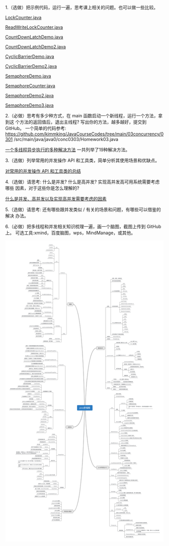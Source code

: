 1.（选做）把示例代码，运行一遍，思考课上相关的问题。也可以做一些比较。

[LockCounter.java](../../../src/main/java/com/dhb/gts/javacourse/week4/LockCounter.java)

[ReadWriteLockCounter.java](../../../src/main/java/com/dhb/gts/javacourse/week4/ReadWriteLockCounter.java)

[CountDownLatchDemo.java](../../../src/main/java/com/dhb/gts/javacourse/week4/CountDownLatchDemo.java)

[CountDownLatchDemo2.java](../../../src/main/java/com/dhb/gts/javacourse/week4/CountDownLatchDemo2.java)

[CyclicBarrierDemo.java](../../../src/main/java/com/dhb/gts/javacourse/week4/CyclicBarrierDemo.java)

[CyclicBarrierDemo2.java](../../../src/main/java/com/dhb/gts/javacourse/week4/CyclicBarrierDemo2.java)

[SemaphoreDemo.java](../../../src/main/java/com/dhb/gts/javacourse/week4/SemaphoreDemo.java)

[SemaphoreCounter.java](../../../src/main/java/com/dhb/gts/javacourse/week4/SemaphoreCounter.java)

[SemaphoreDemo2.java](../../../src/main/java/com/dhb/gts/javacourse/week4/SemaphoreDemo2.java)

[SemaphoreDemo3.java](../../../src/main/java/com/dhb/gts/javacourse/week4/SemaphoreDemo3.java)

2.（必做）思考有多少种方式，在 main 函数启动一个新线程，运行一个方法，拿到这
个方法的返回值后，退出主线程? 写出你的方法，越多越好，提交到 GitHub。
一个简单的代码参考:  https://github.com/kimmking/JavaCourseCodes/tree/main/03concurrency/0301 /src/main/java/java0/conc0303/Homework03.java

[一个多线程异步执行的多种解决方法](一个多线程异步执行的多种解决方法.md)
一共列举了19种解决方法。

3.（选做）列举常用的并发操作 API 和工具类，简单分析其使用场景和优缺点。

[对常用的并发操作 API 和工具类的总结](对常用的并发操作%20API%20和工具类的总结.md)

4.（选做）请思考: 什么是并发? 什么是高并发? 实现高并发高可用系统需要考虑哪些 因素，对于这些你是怎么理解的?

[什么是并发、高并发以及实现高并发需要考虑的因素](什么是并发、高并发以及实现高并发需要考虑的因素.md)

5.（选做）请思考: 还有哪些跟并发类似 / 有关的场景和问题，有哪些可以借鉴的解决 办法。

6.（必做）把多线程和并发相关知识梳理一遍，画一个脑图，截图上传到 GitHub 上。 可选工具:xmind，百度脑图，wps，MindManage，或其他。

![java多线程总结思维导图](../../images/java多线程总结思维导图.png)